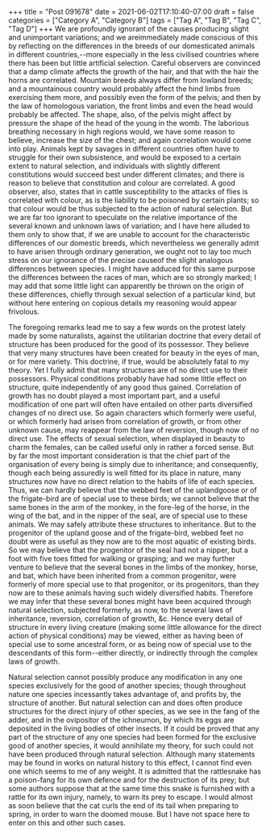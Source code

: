 +++
title = "Post 091678"
date = 2021-06-02T17:10:40-07:00
draft = false
categories = ["Category A", "Category B"]
tags = ["Tag A", "Tag B", "Tag C", "Tag D"]
+++
We are profoundly ignorant of the causes producing slight and unimportant variations; and we areimmediately made conscious of this by reflecting on the differences in the breeds of our domesticated animals in different countries,--more especially in the less civilised countries where there has been but little artificial selection. Careful observers are convinced that a damp climate affects the growth of the hair, and that with the hair the horns are correlated. Mountain breeds always differ from lowland breeds; and a mountainous country would probably affect the hind limbs from exercising them more, and possibly even the form of the pelvis; and then by the law of homologous variation, the front limbs and even the head would probably be affected. The shape, also, of the pelvis might affect by pressure the shape of the head of the young in the womb. The laborious breathing necessary in high regions would, we have some reason to believe, increase the size of the chest; and again correlation would come into play. Animals kept by savages in different countries often have to struggle for their own subsistence, and would be exposed to a certain extent to natural selection, and individuals with slightly different constitutions would succeed best under different climates; and there is reason to believe that constitution and colour are correlated. A good observer, also, states that in cattle susceptibility to the attacks of flies is correlated with colour, as is the liability to be poisoned by certain plants; so that colour would be thus subjected to the action of natural selection. But we are far too ignorant to speculate on the relative importance of the several known and unknown laws of variation; and I have here alluded to them only to show that, if we are unable to account for the characteristic differences of our domestic breeds, which nevertheless we generally admit to have arisen through ordinary generation, we ought not to lay too much stress on our ignorance of the precise causeof the slight analogous differences between species. I might have adduced for this same purpose the differences between the races of man, which are so strongly marked; I may add that some little light can apparently be thrown on the origin of these differences, chiefly through sexual selection of a particular kind, but without here entering on copious details my reasoning would appear frivolous.

The foregoing remarks lead me to say a few words on the protest lately made by some naturalists, against the utilitarian doctrine that every detail of structure has been produced for the good of its possessor. They believe that very many structures have been created for beauty in the eyes of man, or for mere variety. This doctrine, if true, would be absolutely fatal to my theory. Yet I fully admit that many structures are of no direct use to their possessors. Physical conditions probably have had some little effect on structure, quite independently of any good thus gained. Correlation of growth has no doubt played a most important part, and a useful modification of one part will often have entailed on other parts diversified changes of no direct use. So again characters which formerly were useful, or which formerly had arisen from correlation of growth, or from other unknown cause, may reappear from the law of reversion, though now of no direct use. The effects of sexual selection, when displayed in beauty to charm the females, can be called useful only in rather a forced sense. But by far the most important consideration is that the chief part of the organisation of every being is simply due to inheritance; and consequently, though each being assuredly is well fitted for its place in nature, many structures now have no direct relation to the habits of life of each species. Thus, we can hardly believe that the webbed feet of the uplandgoose or of the frigate-bird are of special use to these birds; we cannot believe that the same bones in the arm of the monkey, in the fore-leg of the horse, in the wing of the bat, and in the nipper of the seal, are of special use to these animals. We may safely attribute these structures to inheritance. But to the progenitor of the upland goose and of the frigate-bird, webbed feet no doubt were as useful as they now are to the most aquatic of existing birds. So we may believe that the progenitor of the seal had not a nipper, but a foot with five toes fitted for walking or grasping; and we may further venture to believe that the several bones in the limbs of the monkey, horse, and bat, which have been inherited from a common progenitor, were formerly of more special use to that progenitor, or its progenitors, than they now are to these animals having such widely diversified habits. Therefore we may infer that these several bones might have been acquired through natural selection, subjected formerly, as now, to the several laws of inheritance, reversion, correlation of growth, &c. Hence every detail of structure in every living creature (making some little allowance for the direct action of physical conditions) may be viewed, either as having been of special use to some ancestral form, or as being now of special use to the descendants of this form--either directly, or indirectly through the complex laws of growth.

Natural selection cannot possibly produce any modification in any one species exclusively for the good of another species; though throughout nature one species incessantly takes advantage of, and profits by, the structure of another. But natural selection can and does often produce structures for the direct injury of other species, as we see in the fang of the adder, and in the ovipositor of the ichneumon, by which its eggs are deposited in the living bodies of other insects. If it could be proved that any part of the structure of any one species had been formed for the exclusive good of another species, it would annihilate my theory, for such could not have been produced through natural selection. Although many statements may be found in works on natural history to this effect, I cannot find even one which seems to me of any weight. It is admitted that the rattlesnake has a poison-fang for its own defence and for the destruction of its prey; but some authors suppose that at the same time this snake is furnished with a rattle for its own injury, namely, to warn its prey to escape. I would almost as soon believe that the cat curls the end of its tail when preparing to spring, in order to warn the doomed mouse. But I have not space here to enter on this and other such cases.

